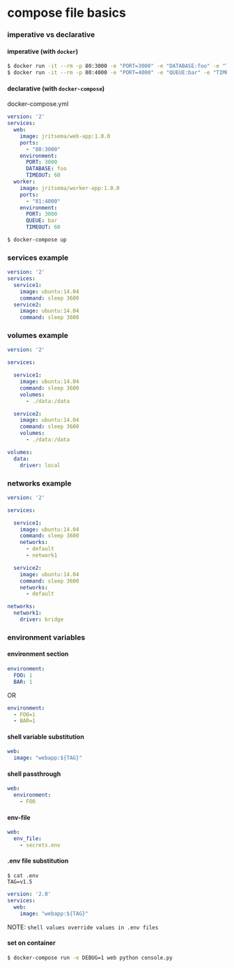 compose file basics
====================

### imperative vs declarative 

#### imperative (with `docker`)

```bash
$ docker run -it --rm -p 80:3000 -e "PORT=3000" -e "DATABASE:foo" -e "TIMEOUT=60" --name web jritsema/web-app
$ docker run -it --rm -p 80:4000 -e "PORT=4000" -e "QUEUE:bar" -e "TIMEOUT=60" --name worker jritsema/worker-app
```

#### declarative (with `docker-compose`)

docker-compose.yml

```yaml
version: '2'
services:
  web:
    image: jritsema/web-app:1.0.0
    ports:
      - "80:3000"
    environment:
      PORT: 3000
      DATABASE: foo
      TIMEOUT: 60    
  worker:
    image: jritsema/worker-app:1.0.0
    ports:
      - "81:4000"
    environment:
      PORT: 3000
      QUEUE: bar
      TIMEOUT: 60    
```

```bash
$ docker-compose up
```


### services example

```yaml
version: '2'
services:
  service1:
    image: ubuntu:14.04
    command: sleep 3600
  service2:
    image: ubuntu:14.04
    command: sleep 3600
```

### volumes example

```yaml
version: '2'

services:

  service1:
    image: ubuntu:14.04
    command: sleep 3600
    volumes:
      - ./data:/data

  service2:
    image: ubuntu:14.04
    command: sleep 3600
    volumes:
      - ./data:/data

volumes:
  data:
    driver: local
```

### networks example

```yaml
version: '2'

services:

  service1:
    image: ubuntu:14.04
    command: sleep 3600
    networks:
      - default
      - network1

  service2:
    image: ubuntu:14.04
    command: sleep 3600
    networks:
      - default 

networks:
  network1:
    driver: bridge
```


### environment variables


#### environment section

```yaml
environment:
  FOO: 1
  BAR: 1
```

OR

```yaml
environment:
  - FOO=1
  - BAR=1  
```

#### shell variable substitution

```yaml
web:
  image: "webapp:${TAG}"
```

#### shell passthrough

```yaml
web:
  environment:
    - FOO
```

#### env-file

```yaml
web:
  env_file:
    - secrets.env
```

#### .env file substitution

```
$ cat .env
TAG=v1.5
```

```yaml
version: '2.0'
services:
  web:
    image: "webapp:${TAG}"
```

NOTE: `shell values override values in .env files`

#### set on container

```bash
$ docker-compose run -e DEBUG=1 web python console.py
```

